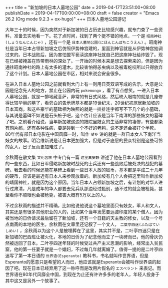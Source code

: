 +++
title = "新加坡的日本人墓地公园"
date = 2019-04-17T23:51:00+08:00
publishDate = 2019-04-17T00:00:00+08:00
draft = false
creator = "Emacs 26.2 (Org mode 9.2.3 + ox-hugo)"
+++
日本人墓地公园游记
<!--more-->

大年三十的时候，因为突然对于新加坡的日占历史比较感兴趣，就专门查了一些资料，准备去实地看一下。花了点时间，找到了两个挺不错的地点，一个是 `昭南神社(しょうなんじんじゃ)` ，还有一个是 `日本人墓地公園(にほんじんぼちこうえん)` 。昭南神社是当年日本占领新加坡之后仿照伊势神宫建的，里面到神官就是从伊势神宫抽调过来的。日本战败后，因为害怕盟军亵渎这座神社就自己把这座神社给炸毁了。现在已经被掩盖在热带雨林的深处了。一开始的时候本来是想去探索来的，但是因为通往昭南神社的路上有太多的灌木，比较害怕得恙虫病以及被毒蛇咬所以只得放弃了这个计划。日本人墓地公园在市区，相对来说会安全很多。

在进入日本人墓地公园之前就看到大门上有一则用日英双语写成的告示，大意是公园是纪念先人的地方，禁止在公园内玩 `pokemongo` ，看了有点想笑。一进入日本人墓地公园，就是一排地藏菩萨，非常的有日式风格，然后映入眼帘的就是几座修得比较华丽的墓了，看旁白的告示牌基本都是19世纪末，20世纪初旅居新加坡的日本富商。和这些豪华的墓碑相为映照的就是一排排连字都写不下几个的小墓碑，与其说是墓碑不如说是石头桩子吧，这个估计应该是当年下南洋的那些妓女的墓碑了吧。之前看介绍说，当年新加坡这边的妓院里妓女的生活非常的凄惨，有些都染有鸦片瘾，还有各种性病，要是碰到一个不好的老鸨，说不定还会被打个半死。80年代有部日本电影在中国风靡一时，叫作 `望乡` 讲的就是一群日本女人下南洋当妓女的故事。明治维新说是让日本更加强大，但是对于底层的民众特别是这些可怜的女人，日子反而更加难过了。

余秋雨在散文集 `文化苦旅` 中专门有一篇 `这里真安静` 讲述了他在日本人墓地公园看到的一些东西，比如日军侵略新加坡时战死的士兵还有一些战败后被处决的战犯的墓碑。我去看的时候还能在墓碑上看到一些日本人放的钱币，基本都是平成二十几年的硬币，应该是最近有日本人来参观放着的。新加坡有几个人会把这里叫作新加坡的靖国神社，就是因为这个原因。当年日本人占领新加坡之后，有计划的对华人进行过肃清，凡是成年的华人都要去宪兵队那边经过甄别，通不过的就会被枪毙，甚至看你不顺眼也会被枪毙，被害大概有5万以上的人。

不过余秋雨的描述并不精确，比如他说他说这个墓地里面只有妓女，军人和文人，其实还是有很多其他职业的人的，比如某个当年发愿要远渡印度的某个僧人，因为被当地的日侨请求最后留在了新加坡，还有一个日籍的天主教的修女，以及一个号点南斋的本地的医生。余秋雨在文章里还记叙了一个文人， `二葉亭四迷(ふたばていしめい)` ，余秋雨以为这个人是被埋葬在了这里，其实并不是，二叶亭四迷只是在新加坡的巴西班让被火化，本地的日侨为了纪念他而立了一块碑而已，他的骨灰仍然被运回了日本。二叶亭四迷年轻的时候受过共产主义思潮的影响，经常出入贫民窟，他的第一任妻子就是一个娼妇，不过每几年就离婚了。值得一提的是二叶亭四迷写了第一本日语的 `世界语(Esperanto)` 教科书，书名就叫作世界语，但是Esperanto的愿意只是希望的人而已，他应该就是Esperanto会被叫作世界语的起因了吧。现在日本已经弃用了这一称呼而是改用片假名的 `エスペラント` 来表记。而世界语在80年代风靡全中国，到现在为止还有许许多多的老年人，年轻人投身于其中这又是另外一个故事了。

